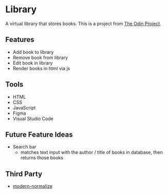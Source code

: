 # Library
A virtual library that stores books. This is a project from [The Odin Project](<https://www.theodinproject.com/>).

## Features
* Add book to library
* Remove book from library
* Edit book in library
* Render books in html via js

## Tools
* HTML
* CSS
* JavaScript
* Figma
* Visual Studio Code

## Future Feature Ideas
* Search bar
    * matches text input with the author / title of books in database, then returns those books

## Third Party
* [modern-normalize](<https://github.com/sindresorhus/modern-normalize>)
